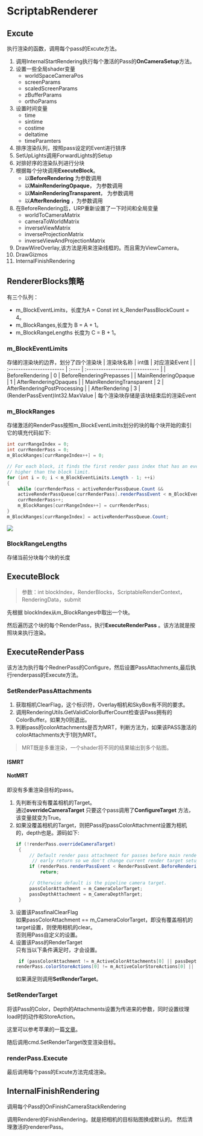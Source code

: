 # ScriptabRenderer
## Excute
执行渲染的函数，调用每个pass的Excute方法。
1. 调用InternalStartRendering执行每个激活的Pass的**OnCameraSetup**方法。
2. 设置一些全局shader变量
   - worldSpaceCameraPos
   - screenParams
   - scaledScreenParams
   - zBufferParams
   - orthoParams
3. 设置时间变量
   - time
   - sintime
   - costime
   - deltatime
   - timeParamters
4. 排序渲染队列，按照pass设定的Event进行排序
5. SetUpLights调用ForwardLights的Setup
6. 对排好序的渲染队列进行分块
7. 根据每个分块调用**ExecuteBlock**。
    - 以**BeforeRendering** 为参数调用
    - 以**MainRenderingOpaque**， 为参数调用
    - 以**MainRenderingTransparent**， 为参数调用
    - 以**AfterRendering** ，为参数调用
8. 在BeforeRendering后，URP重新设置了一下时间和全局变量
   - worldToCameraMatrix
   - cameraToWorldMatrix
   - inverseViewMatrix
   - inverseProjectionMatrix
   - inverseViewAndProjectionMatrix
9.  DrawWireOverlay,该方法是用来渲染线框的。而且需为ViewCamera。
10. DrawGizmos
11. InternalFinishRendering
## RendererBlocks策略
有三个队列：
- m_BlockEventLimits，长度为A = Const int k_RenderPassBlockCount = 4。
- m_BlockRanges,长度为 B = A + 1。
- m_BlockRangeLengths 长度为 C = B + 1。
### m_BlockEventLimits
存储的渲染块的边界，划分了四个渲染块
| 渲染块名称               | int值 | 对应渲染Event                   |
| :----------------------- | :---- | :------------------------------ |
| BeforeRendering          | 0     | BeforeRenderingPrepasses        |
| MainRenderingOpaque      | 1     | AfterRenderingOpaques           |
| MainRenderingTransparent | 2     | AfterRenderingPostProcessing    |
| AfterRendering           | 3     | (RenderPassEvent)Int32.MaxValue |
每个渲染块存储是该块结束后的渲染Event
### m_BlockRanges
存储激活的RenderPass按照m_BlockEventLimits划分的块的每个块开始的索引
它的填充代码如下:
```C#
int currRangeIndex = 0;
int currRenderPass = 0;
m_BlockRanges[currRangeIndex++] = 0;

// For each block, it finds the first render pass index that has an event
// higher than the block limit.
for (int i = 0; i < m_BlockEventLimits.Length - 1; ++i)
{
    while (currRenderPass < activeRenderPassQueue.Count &&   
    activeRenderPassQueue[currRenderPass].renderPassEvent < m_BlockEventLimits[i])
    currRenderPass++;
    m_BlockRanges[currRangeIndex++] = currRenderPass;
}
m_BlockRanges[currRangeIndex] = activeRenderPassQueue.Count;
```
<img src= D:\MyMakrDown\ReferencePictures\Urp\RenderBlock.png />

### BlockRangeLengths
存储当前分块每个块的长度
## ExecuteBlock
> 参数：int blockIndex，RenderBlocks，ScriptableRenderContext，RenderingData，submit

先根据 blockIndex从m_BlockRanges中取出一个块。

然后遍历这个块的每个RenderPass，执行**ExecuteRenderPass** 。该方法就是按照块来执行渲染。
## ExecuteRenderPass
该方法为执行每个RednerPass的Configure，然后设置PassAttachments,最后执行renderpass的Execute方法。
### SetRenderPassAttachments
1. 获取相机ClearFlag，这个标识符，Overlay相机和SkyBox有不同的要求。
2. 调用RenderingUtils.GetValidColorBufferCount检查该Pass拥有的ColorBuffer。如果为0则退出。
3. 判断pass的colorAttachments是否为MRT，判断方法为，如果该PASS激活的colorAttachments大于1则为MRT。
> MRT既是多重渲染，一个shader将不同的结果输出到多个贴图。
#### ISMRT
#### NotMRT
即没有多重渲染目标的pass。
1. 先判断有没有覆盖相机的Target。  
     通过**overrideCameraTarget** 只要这个pass调用了**ConfigureTarget** 方法，该变量就变为True。
2. 如果没覆盖相机的Target，则把Pass的passColorAttachment设置为相机的，depth也是。源码如下:
   ```C#
   if (!renderPass.overrideCameraTarget)
    {
        // Default render pass attachment for passes before main rendering is current active
         // early return so we don't change current render target setup.
        if (renderPass.renderPassEvent < RenderPassEvent.BeforeRenderingOpaques)
            return;

        // Otherwise default is the pipeline camera target.
        passColorAttachment = m_CameraColorTarget;
        passDepthAttachment = m_CameraDepthTarget;
    }
    ```
3. 设置该PassfinalClearFlag  
    如果passColorAttachment == m_CameraColorTarget，即没有覆盖相机的target设置，则使用相机的clear。   
    否则用Pass自定义的设置。
4. 设置该Pass的RenderTarget  
    只有当以下条件满足时，才会设置。   
    ```C#
     if (passColorAttachment != m_ActiveColorAttachments[0] || passDepthAttachment != m_ActiveDepthAttachment || finalClearFlag != ClearFlag.None ||
    renderPass.colorStoreActions[0] != m_ActiveColorStoreActions[0] || renderPass.depthStoreAction != m_ActiveDepthStoreAction)
    ```
    如果满足则调用**SetRenderTarget**。
### SetRenderTarget
将该Pass的Color，Depth的Attachments设置为传进来的参数，同时设置纹理load时的动作和StoreAction。

这里可以参考苹果的一篇[文章](https://developer.apple.com/library/archive/documentation/3DDrawing/Conceptual/MTLBestPracticesGuide/LoadandStoreActions.html#//apple_ref/doc/uid/TP40016642-CH20-SW1)。


随后调用cmd.SetRenderTarget改变渲染目标。
### renderPass.Execute
最后调用每个pass的Excute方法完成渲染。
## InternalFinishRendering
调用每个Pass的OnFinishCameraStackRendering

调用Renderer的FinishRendering，就是把相机的目标贴图换成默认的。
然后清理激活的rendererPass。